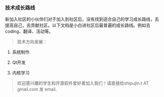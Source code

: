 ### 技术成长路线
新加入社区的小伙伴们对于加入到社区后，没有找到适合自己的学习成长路线，去提高自己，去贡献社区。以下文档是小白进社区后最普遍的成长路线。例如去coding、翻译、活动等。

> 技术方向发展：

1. 系统制作

2. Qt开发

3. 内核学习
  
> 欢迎感兴趣的学生和开源软件爱好者加入我们！请直接给shipujin.t AT gmail.com 发 email.
  
